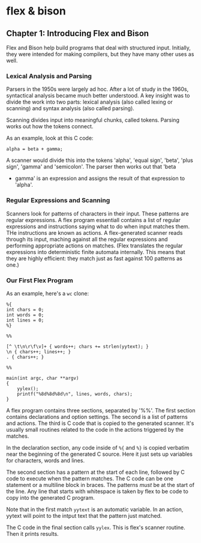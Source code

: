 # flex & bison

## Chapter 1: Introducing Flex and Bison

Flex and Bison help build programs that deal with structured input.
Initially, they were intended for making compilers, but they have many
other uses as well.

### Lexical Analysis and Parsing

Parsers in the 1950s were largely ad hoc. After a lot of study in the
1960s, syntactical analysis became much better understood. A key insight
was to divide the work into two parts: lexical analysis (also called lexing
or scanning) and syntax analysis (also called parsing).

Scanning divides input into meaningful chunks, called tokens. Parsing works
out how the tokens connect.

As an example, look at this C code:

    alpha = beta + gamma;

A scanner would divide this into the tokens 'alpha', 'equal sign', 'beta',
'plus sign', 'gamma' and 'semicolon'. The parser then works out that 'beta
+ gamma' is an expression and assigns the result of that expression to
'alpha'.

### Regular Expressions and Scanning

Scanners look for patterns of characters in their input. These patterns are
regular expressions. A flex program essentiall contains a list of regular
expressions and instructions saying what to do when input matches them. THe
instructions are known as actions. A flex-generated scanner reads through
its input, maching against all the regular expressions and performing
appropriate actions on matches. (Flex translates the regular expressions
into deterministic finite automata internally. This means that they are
highly efficient: they match just as fast against 100 patterns as one.)

### Our First Flex Program

As an example, here's a `wc` clone:

    %{
    int chars = 0;
    int words = 0;
    int lines = 0;
    %}

    %%

    [^ \t\n\r\f\v]+ { words++; chars += strlen(yytext); }
    \n { chars++; lines++; }
    . { chars++; }

    %%

    main(int argc, char **argv)
    {
        yylex();
        printf("%8d%8d%8d\n", lines, words, chars);
    }

A flex program contains three sections, separated by '%%'. The first
section contains declarations and option settings. The second is a list of
patterns and actions. The third is C code that is copied to the generated
scanner. It's usually small routines related to the code in the actions
triggered by the matches.

In the declaration section, any code inside of `%{` and `%}` is copied
verbatim near the beginning of the generated C source. Here it just sets up
variables for characters, words and lines.

The second section has a pattern at the start of each line, followed by
C code to execute when the pattern matches. The C code can be one statement
or a multiline block in braces. The patterns *must* be at the start of the
line. Any line that starts with whitespace is taken by flex to be code to
copy into the generated C program.

Note that in the first match `yytext` is an automatic variable. In an
action, yytext will point to the intput text that the pattern just matched.

The C code in the final section calls `yylex`. This is flex's scanner
routine. Then it prints results.
